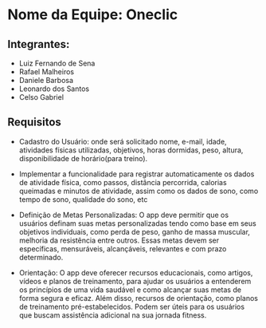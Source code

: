 # Nome da Equipe: Oneclic

## Integrantes:
- Luiz Fernando de Sena 
- Rafael Malheiros
- Daniele Barbosa
- Leonardo dos Santos
- Celso Gabriel 

## Requisitos
- Cadastro do Usuário: onde será solicitado nome, e-mail, idade, atividades físicas utilizadas, objetivos, horas dormidas, peso, altura, disponibilidade de horário(para treino).
  
- Implementar a funcionalidade para registrar automaticamente os dados de atividade física, como passos, distância percorrida, calorias queimadas e minutos de atividade, assim como os dados de sono, como tempo de sono, qualidade do sono, etc
  
- Definição de Metas Personalizadas: O app deve permitir que os usuários definam suas metas personalizadas tendo como base em seus objetivos individuais, como perda de peso, ganho de massa muscular, melhoria da resistência entre outros. Essas metas devem ser específicas, mensuráveis, alcançáveis, relevantes e com prazo determinado.

- Orientação: O app deve oferecer recursos educacionais, como artigos, vídeos e planos de treinamento, para ajudar os usuários a entenderem os princípios de uma vida saudável e como alcançar suas metas de forma segura e eficaz. Além disso, recursos de orientação, como planos de treinamento pré-estabelecidos. Podem ser úteis para os usuários que buscam assistência adicional na sua jornada fitness.
